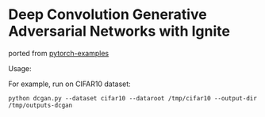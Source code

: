 # Deep Convolution Generative Adversarial Networks with Ignite

ported from [pytorch-examples](https://github.com/pytorch/examples/tree/master/dcgan)

Usage:

For example, run on CIFAR10 dataset:
```
python dcgan.py --dataset cifar10 --dataroot /tmp/cifar10 --output-dir /tmp/outputs-dcgan
```
